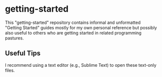 # getting-started
This "getting-started" repository contains informal and unformatted "Getting Started" guides mostly for my own personal reference but possibly also useful to others who are getting started in related programming pastures.

## Useful Tips
I recommend using a text editor (e.g., Sublime Text) to open these text-only files.